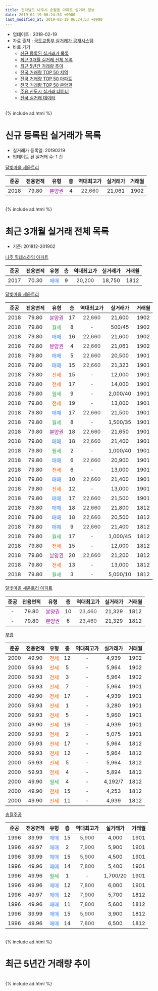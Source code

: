 ```yaml
---
title: 전라남도 나주시 송월동 아파트 실거래 정보
date: 2019-02-19 06:24:53 +0900
last_modified_at: 2019-02-19 06:24:53 +0900
---
```


* 업데이트 : 2019-02-19
* 자료 출처 : [국토교통부 실거래가 공개시스템](http://rt.molit.go.kr)
* 바로 가기
    * [신규 등록된 실거래가 목록](#신규-등록된-실거래가-목록)
    * [최근 3개월 실거래 전체 목록](#최근-3개월-실거래-전체-목록)
    * [최근 5년간 거래량 추이](#최근-5년간-거래량-추이)
    * [전국 거래량 TOP 50 지역](https://ayogom.github.io/apt-trade-info/최근-3개월-전국에서-가장-거래가-많이-발생한-지역)
    * [전국 거래량 TOP 50 아파트](https://ayogom.github.io/apt-trade-info/최근-3개월-전국에서-가장-거래가-많이-발생한-아파트)
    * [전국 거래량 TOP 50 분양권](https://ayogom.github.io/apt-trade-info/최근-3개월-전국에서-가장-거래가-많이-발생한-분양권)
    * [주요 신도시 실거래 데이터](https://ayogom.github.io/apt-trade-info/주요-신도시)
    * [전국 실거래 데이터](https://ayogom.github.io/apt-trade-info/전국)
<br>
{% include ad.html %}
<br>

# 신규 등록된 실거래가 목록
* 실거래가 등록일: 20190219
* 업데이트 된 실거래 수: 1 건


[달빛마을 세움트리](https://search.naver.com/search.naver?query=%EC%A0%84%EB%9D%BC%EB%82%A8%EB%8F%84+%EB%82%98%EC%A3%BC%EC%8B%9C+%EC%86%A1%EC%9B%94%EB%8F%99+%EB%8B%AC%EB%B9%9B%EB%A7%88%EC%9D%84+%EC%84%B8%EC%9B%80%ED%8A%B8%EB%A6%AC)

|준공|전용면적|유형|층|역대최고가|실거래가|거래월|
|:---:|:---:|:---:|:---:|:---:|:---:|:---:|
|2018|79.80|<span style="color:#9C11A5">분양권</span>|4|<span style="color:#444444">22,660</span>|21,061|1902|


<br>
{% include ad.html %}
<br>

# 최근 3개월 실거래 전체 목록
* 기준: 201812-201902


[나주 힐데스하임 아파트](https://search.naver.com/search.naver?query=%EC%A0%84%EB%9D%BC%EB%82%A8%EB%8F%84+%EB%82%98%EC%A3%BC%EC%8B%9C+%EC%86%A1%EC%9B%94%EB%8F%99+%EB%82%98%EC%A3%BC+%ED%9E%90%EB%8D%B0%EC%8A%A4%ED%95%98%EC%9E%84+%EC%95%84%ED%8C%8C%ED%8A%B8)

|준공|전용면적|유형|층|역대최고가|실거래가|거래월|
|:---:|:---:|:---:|:---:|:---:|:---:|:---:|
|2017|70.30|<span style="color:#4285f3">매매</span>|9|<span style="color:#444444">20,200</span>|18,750|1812|

[달빛마을 세움트리](https://search.naver.com/search.naver?query=%EC%A0%84%EB%9D%BC%EB%82%A8%EB%8F%84+%EB%82%98%EC%A3%BC%EC%8B%9C+%EC%86%A1%EC%9B%94%EB%8F%99+%EB%8B%AC%EB%B9%9B%EB%A7%88%EC%9D%84+%EC%84%B8%EC%9B%80%ED%8A%B8%EB%A6%AC)

|준공|전용면적|유형|층|역대최고가|실거래가|거래월|
|:---:|:---:|:---:|:---:|:---:|:---:|:---:|
|2018|79.80|<span style="color:#9C11A5">분양권</span>|17|<span style="color:#444444">22,660</span>|21,600|1902|
|2018|79.80|<span style="color:#34a853">월세</span>|8|<span style="color:#444444">-</span>|500/45|1902|
|2018|79.80|<span style="color:#4285f3">매매</span>|16|<span style="color:#444444">22,660</span>|21,600|1902|
|2018|79.80|<span style="color:#9C11A5">분양권</span>|4|<span style="color:#444444">22,660</span>|21,061|1902|
|2018|79.80|<span style="color:#4285f3">매매</span>|5|<span style="color:#444444">22,660</span>|20,500|1901|
|2018|79.80|<span style="color:#4285f3">매매</span>|15|<span style="color:#444444">22,660</span>|21,323|1901|
|2018|79.80|<span style="color:#ff5a00">전세</span>|15|<span style="color:#444444">-</span>|12,000|1901|
|2018|79.80|<span style="color:#ff5a00">전세</span>|17|<span style="color:#444444">-</span>|14,000|1901|
|2018|79.80|<span style="color:#34a853">월세</span>|9|<span style="color:#444444">-</span>|2,000/40|1901|
|2018|79.80|<span style="color:#ff5a00">전세</span>|19|<span style="color:#444444">-</span>|13,000|1901|
|2018|79.80|<span style="color:#4285f3">매매</span>|17|<span style="color:#444444">22,660</span>|21,500|1901|
|2018|79.80|<span style="color:#34a853">월세</span>|8|<span style="color:#444444">-</span>|1,500/35|1901|
|2018|79.80|<span style="color:#9C11A5">분양권</span>|18|<span style="color:#444444">22,660</span>|21,650|1901|
|2018|79.80|<span style="color:#4285f3">매매</span>|18|<span style="color:#444444">22,660</span>|21,400|1901|
|2018|79.80|<span style="color:#34a853">월세</span>|2|<span style="color:#444444">-</span>|1,000/40|1901|
|2018|79.80|<span style="color:#4285f3">매매</span>|6|<span style="color:#444444">22,660</span>|20,900|1901|
|2018|79.80|<span style="color:#ff5a00">전세</span>|6|<span style="color:#444444">-</span>|13,000|1901|
|2018|79.80|<span style="color:#4285f3">매매</span>|10|<span style="color:#444444">22,660</span>|21,400|1901|
|2018|79.80|<span style="color:#ff5a00">전세</span>|12|<span style="color:#444444">-</span>|13,000|1901|
|2018|79.80|<span style="color:#4285f3">매매</span>|17|<span style="color:#444444">22,660</span>|21,500|1901|
|2018|79.80|<span style="color:#4285f3">매매</span>|18|<span style="color:#444444">22,660</span>|21,800|1812|
|2018|79.80|<span style="color:#4285f3">매매</span>|18|<span style="color:#444444">22,660</span>|20,500|1812|
|2018|79.80|<span style="color:#4285f3">매매</span>|9|<span style="color:#444444">22,660</span>|21,400|1812|
|2018|79.80|<span style="color:#34a853">월세</span>|17|<span style="color:#444444">-</span>|1,000/45|1812|
|2018|79.80|<span style="color:#ff5a00">전세</span>|15|<span style="color:#444444">-</span>|12,000|1812|
|2018|79.80|<span style="color:#9C11A5">분양권</span>|20|<span style="color:#444444">22,660</span>|21,200|1812|
|2018|79.80|<span style="color:#ff5a00">전세</span>|13|<span style="color:#444444">-</span>|13,000|1812|
|2018|79.80|<span style="color:#34a853">월세</span>|3|<span style="color:#444444">-</span>|5,000/10|1812|

[달빛마을 세움트리 아파트](https://search.naver.com/search.naver?query=%EC%A0%84%EB%9D%BC%EB%82%A8%EB%8F%84+%EB%82%98%EC%A3%BC%EC%8B%9C+%EC%86%A1%EC%9B%94%EB%8F%99+%EB%8B%AC%EB%B9%9B%EB%A7%88%EC%9D%84+%EC%84%B8%EC%9B%80%ED%8A%B8%EB%A6%AC+%EC%95%84%ED%8C%8C%ED%8A%B8)

|준공|전용면적|유형|층|역대최고가|실거래가|거래월|
|:---:|:---:|:---:|:---:|:---:|:---:|:---:|
|-|79.80|<span style="color:#9C11A5">분양권</span>|10|<span style="color:#444444">23,460</span>|21,329|1812|
|-|79.80|<span style="color:#9C11A5">분양권</span>|6|<span style="color:#444444">23,460</span>|21,329|1812|

[부영](https://search.naver.com/search.naver?query=%EC%A0%84%EB%9D%BC%EB%82%A8%EB%8F%84+%EB%82%98%EC%A3%BC%EC%8B%9C+%EC%86%A1%EC%9B%94%EB%8F%99+%EB%B6%80%EC%98%81)

|준공|전용면적|유형|층|역대최고가|실거래가|거래월|
|:---:|:---:|:---:|:---:|:---:|:---:|:---:|
|2000|49.90|<span style="color:#ff5a00">전세</span>|12|<span style="color:#444444">-</span>|4,939|1902|
|2000|59.93|<span style="color:#ff5a00">전세</span>|5|<span style="color:#444444">-</span>|5,964|1902|
|2000|59.93|<span style="color:#ff5a00">전세</span>|3|<span style="color:#444444">-</span>|5,964|1902|
|2000|59.93|<span style="color:#ff5a00">전세</span>|7|<span style="color:#444444">-</span>|5,964|1901|
|2000|49.90|<span style="color:#ff5a00">전세</span>|17|<span style="color:#444444">-</span>|4,939|1901|
|2000|59.93|<span style="color:#ff5a00">전세</span>|1|<span style="color:#444444">-</span>|3,280|1901|
|2000|59.93|<span style="color:#ff5a00">전세</span>|5|<span style="color:#444444">-</span>|5,960|1901|
|2000|49.90|<span style="color:#ff5a00">전세</span>|16|<span style="color:#444444">-</span>|4,939|1901|
|2000|59.93|<span style="color:#ff5a00">전세</span>|2|<span style="color:#444444">-</span>|5,075|1901|
|2000|59.93|<span style="color:#ff5a00">전세</span>|17|<span style="color:#444444">-</span>|5,964|1812|
|2000|59.93|<span style="color:#ff5a00">전세</span>|12|<span style="color:#444444">-</span>|5,964|1812|
|2000|59.93|<span style="color:#ff5a00">전세</span>|5|<span style="color:#444444">-</span>|5,964|1812|
|2000|59.93|<span style="color:#ff5a00">전세</span>|4|<span style="color:#444444">-</span>|5,894|1812|
|2000|49.90|<span style="color:#34a853">월세</span>|4|<span style="color:#444444">-</span>|4,192/7|1812|
|2000|49.90|<span style="color:#ff5a00">전세</span>|15|<span style="color:#444444">-</span>|4,253|1812|
|2000|49.90|<span style="color:#ff5a00">전세</span>|11|<span style="color:#444444">-</span>|4,939|1812|


<script async src="//pagead2.googlesyndication.com/pagead/js/adsbygoogle.js"></script>
<!-- 기본 -->
<ins class="adsbygoogle"
     style="display:block"
     data-ad-client="ca-pub-2446590836940007"
     data-ad-slot="1659523306"
     data-ad-format="auto"
     data-full-width-responsive="true"></ins>
<script>
(adsbygoogle = window.adsbygoogle || []).push({});
</script>


[송월주공](https://search.naver.com/search.naver?query=%EC%A0%84%EB%9D%BC%EB%82%A8%EB%8F%84+%EB%82%98%EC%A3%BC%EC%8B%9C+%EC%86%A1%EC%9B%94%EB%8F%99+%EC%86%A1%EC%9B%94%EC%A3%BC%EA%B3%B5)

|준공|전용면적|유형|층|역대최고가|실거래가|거래월|
|:---:|:---:|:---:|:---:|:---:|:---:|:---:|
|1996|39.99|<span style="color:#4285f3">매매</span>|15|<span style="color:#444444">5,900</span>|4,000|1901|
|1996|49.97|<span style="color:#4285f3">매매</span>|2|<span style="color:#444444">7,900</span>|5,900|1901|
|1996|39.99|<span style="color:#4285f3">매매</span>|15|<span style="color:#444444">5,900</span>|4,500|1901|
|1996|49.96|<span style="color:#4285f3">매매</span>|14|<span style="color:#444444">7,800</span>|5,400|1901|
|1996|49.96|<span style="color:#34a853">월세</span>|1|<span style="color:#444444">-</span>|1,700/20|1901|
|1996|49.96|<span style="color:#4285f3">매매</span>|12|<span style="color:#444444">7,800</span>|6,000|1901|
|1996|49.97|<span style="color:#4285f3">매매</span>|12|<span style="color:#444444">7,900</span>|5,700|1812|
|1996|49.96|<span style="color:#4285f3">매매</span>|11|<span style="color:#444444">7,800</span>|5,600|1812|
|1996|39.99|<span style="color:#4285f3">매매</span>|15|<span style="color:#444444">5,900</span>|3,900|1812|
|1996|49.96|<span style="color:#4285f3">매매</span>|14|<span style="color:#444444">7,800</span>|6,500|1812|


<br>
{% include ad.html %}
<br>

# 최근 5년간 거래량 추이


<div style="width:100%;">
    <canvas id="deal_progress" height="200"></canvas>
</div>

<script>
new Chart(document.getElementById("deal_progress"), {
    type: 'line',
    data: {
        labels: ['201402','201403','201404','201405','201406','201407','201408','201409','201410','201411','201412','201501','201502','201503','201504','201505','201506','201507','201508','201509','201510','201511','201512','201601','201602','201603','201604','201605','201606','201607','201608','201609','201610','201611','201612','201701','201702','201703','201704','201705','201706','201707','201708','201709','201710','201711','201712','201801','201802','201803','201804','201805','201806','201807','201808','201809','201810','201811','201812','201901','201902'],
        datasets: [{
            label: '매매',
            pointRadius: 1,
            data: [9, 9, 12, 5, 8, 7, 5, 10, 4, 7, 7, 7, 5, 10, 8, 5, 3, 4, 4, 6, 10, 6, 1, 2, 5, 9, 5, 3, 5, 8, 4, 6, 8, 7, 5, 3, 6, 10, 5, 6, 9, 10, 6, 2, 2, 4, 9, 30, 23, 26, 10, 14, 9, 7, 11, 14, 16, 15, 11, 13, 3],
            borderColor: "rgba(255, 201, 14, 1)",
            backgroundColor: "rgba(255, 201, 14, 0.5)",
            fill: false,
            lineTension: 0
        },{
            label: '전월세',
            pointRadius: 1,
            data: [34, 42, 24, 37, 54, 54, 39, 28, 33, 37, 29, 36, 45, 43, 33, 27, 53, 40, 23, 23, 28, 35, 25, 22, 35, 29, 19, 32, 42, 31, 22, 23, 17, 21, 18, 22, 30, 29, 8, 25, 33, 19, 23, 20, 25, 36, 32, 28, 41, 30, 26, 28, 36, 33, 22, 16, 21, 11, 11, 15, 4],
            borderColor: "rgba(0, 141, 185, 1)",
            backgroundColor: "rgba(0, 141, 185, 0.5)",
            fill: false,
            lineTension: 0
        }
        ]
    },
    options: {
        responsive: true,
        title: {
            display: false
        },
        tooltips: {
            mode: 'index',
            intersect: false
        },
        hover: {
            mode: 'nearest',
            intersect: true
        },
        scales: {
            xAxes: [{
                display: true,
                scaleLabel: {
                    display: true,
                    labelString: '년/월'
                }
            }],
            yAxes: [{
                display: true,
                ticks: {
                    suggestedMin: 0,
                },
                scaleLabel: {
                    display: true,
                    labelString: '실거래 수'
                }
            }]
        }
    }
});

</script>


<br>
{% include ad.html %}
<br>

